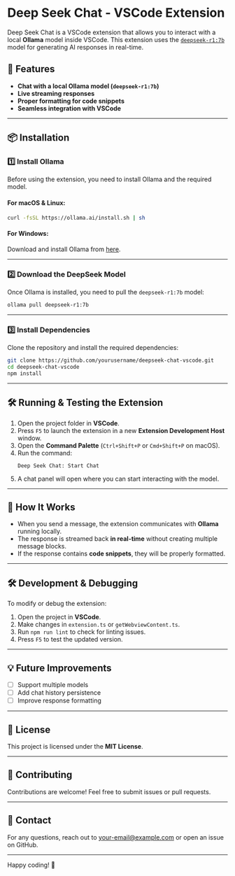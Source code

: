 # Deep Seek Chat - VSCode Extension

Deep Seek Chat is a VSCode extension that allows you to interact with a local **Ollama** model inside VSCode. This extension uses the [`deepseek-r1:7b`](https://deepseek.com) model for generating AI responses in real-time.

## 🚀 Features
- **Chat with a local Ollama model (`deepseek-r1:7b`)**
- **Live streaming responses**
- **Proper formatting for code snippets**
- **Seamless integration with VSCode**

---

## 📦 Installation

### 1️⃣ **Install Ollama**
Before using the extension, you need to install Ollama and the required model.

#### **For macOS & Linux:**
```sh
curl -fsSL https://ollama.ai/install.sh | sh
```

#### **For Windows:**
Download and install Ollama from [here](https://ollama.ai/download).

---

### 2️⃣ **Download the DeepSeek Model**
Once Ollama is installed, you need to pull the `deepseek-r1:7b` model:

```sh
ollama pull deepseek-r1:7b
```

---

### 3️⃣ **Install Dependencies**
Clone the repository and install the required dependencies:

```sh
git clone https://github.com/yourusername/deepseek-chat-vscode.git
cd deepseek-chat-vscode
npm install
```

---

## 🛠️ Running & Testing the Extension

1. Open the project folder in **VSCode**.
2. Press `F5` to launch the extension in a new **Extension Development Host** window.
3. Open the **Command Palette** (`Ctrl+Shift+P` or `Cmd+Shift+P` on macOS).
4. Run the command:  
   ```
   Deep Seek Chat: Start Chat
   ```
5. A chat panel will open where you can start interacting with the model.

---

## 🔧 How It Works

- When you send a message, the extension communicates with **Ollama** running locally.
- The response is streamed back **in real-time** without creating multiple message blocks.
- If the response contains **code snippets**, they will be properly formatted.

---

## 🛠️ Development & Debugging

To modify or debug the extension:

1. Open the project in **VSCode**.
2. Make changes in `extension.ts` or `getWebviewContent.ts`.
3. Run `npm run lint` to check for linting issues.
4. Press `F5` to test the updated version.

---

## 💡 Future Improvements
- [ ] Support multiple models
- [ ] Add chat history persistence
- [ ] Improve response formatting

---

## 📜 License
This project is licensed under the **MIT License**.

---

## 🤝 Contributing
Contributions are welcome! Feel free to submit issues or pull requests.

---

## 📧 Contact
For any questions, reach out to [your-email@example.com](mailto:your-email@example.com) or open an issue on GitHub.

---

Happy coding! 🚀

